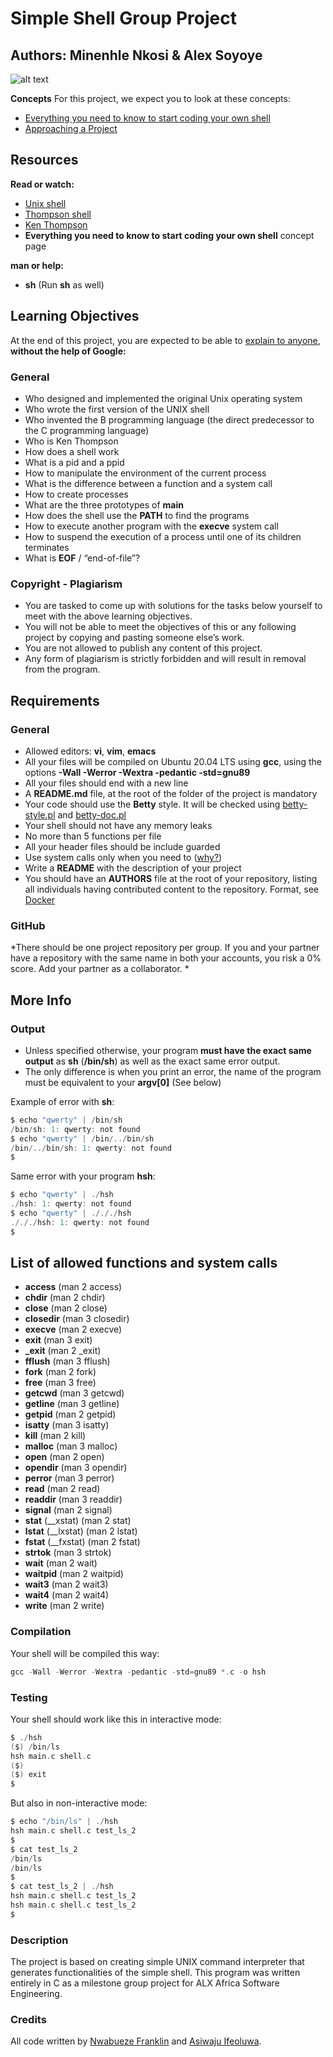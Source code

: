 
# Simple Shell Group Project
## Authors: Minenhle Nkosi & Alex Soyoye

![alt text](https://s3.amazonaws.com/intranet-projects-files/holbertonschool-low_level_programming/235/shell.jpeg)

**Concepts**
For this project, we expect you to look at these concepts:
* [Everything you need to know to start coding your own shell](https://intranet.alxswe.com/concepts/64)
* [Approaching a Project](https://intranet.alxswe.com/concepts/350)

## Resources
**Read or watch:**
* [Unix shell](https://en.wikipedia.org/wiki/Unix_shell)
* [Thompson shell](https://en.wikipedia.org/wiki/Thompson_shell)
* [Ken Thompson](https://en.wikipedia.org/wiki/Ken_Thompson)
* **Everything you need to know to start coding your own shell** concept page

**man or help:**
* **sh** (Run **sh** as well)

## Learning Objectives
At the end of this project, you are expected to be able to [explain to anyone](https://fs.blog/feynman-learning-technique/), **without the help of Google:**

### General
* Who designed and implemented the original Unix operating system
* Who wrote the first version of the UNIX shell
* Who invented the B programming language (the direct predecessor to the C programming language)
* Who is Ken Thompson
* How does a shell work
* What is a pid and a ppid
* How to manipulate the environment of the current process
* What is the difference between a function and a system call
* How to create processes
* What are the three prototypes of **main**
* How does the shell use the **PATH** to find the programs
* How to execute another program with the **execve** system call
* How to suspend the execution of a process until one of its children terminates
* What is **EOF** / “end-of-file”?

### Copyright - Plagiarism
* You are tasked to come up with solutions for the tasks below yourself to meet with the above learning objectives.
* You will not be able to meet the objectives of this or any following project by copying and pasting someone else’s work.
* You are not allowed to publish any content of this project.
* Any form of plagiarism is strictly forbidden and will result in removal from the program.

## Requirements
### General
* Allowed editors: **vi**, **vim**, **emacs**
* All your files will be compiled on Ubuntu 20.04 LTS using **gcc**, using the options **-Wall -Werror -Wextra -pedantic -std=gnu89**
* All your files should end with a new line
* A **README.md** file, at the root of the folder of the project is mandatory
* Your code should use the **Betty** style. It will be checked using [betty-style.pl](https://github.com/holbertonschool/Betty/blob/master/betty-style.pl) and [betty-doc.pl](https://github.com/holbertonschool/Betty/blob/master/betty-doc.pl)
* Your shell should not have any memory leaks
* No more than 5 functions per file
* All your header files should be include guarded
* Use system calls only when you need to ([why?](https://www.quora.com/Why-are-system-calls-expensive-in-operating-systems))
* Write a **README** with the description of your project
* You should have an **AUTHORS** file at the root of your repository, listing all individuals having contributed content to the repository. Format, see [Docker](https://github.com/moby/moby/blob/master/AUTHORS)

### GitHub
*There should be one project repository per group. If you and your partner have a repository with the same name in both your accounts, you risk a 0% score. Add your partner as a collaborator. *

## More Info
### Output
* Unless specified otherwise, your program **must have the exact same output** as **sh** (**/bin/sh**) as well as the exact same error output.
* The only difference is when you print an error, the name of the program must be equivalent to your **argv[0]** (See below)

Example of error with **sh**:

```c
$ echo "qwerty" | /bin/sh
/bin/sh: 1: qwerty: not found
$ echo "qwerty" | /bin/../bin/sh
/bin/../bin/sh: 1: qwerty: not found
$
```

Same error with your program **hsh**:

```c
$ echo "qwerty" | ./hsh
./hsh: 1: qwerty: not found
$ echo "qwerty" | ./././hsh
./././hsh: 1: qwerty: not found
$
```

## List of allowed functions and system calls
* **access** (man 2 access)
* **chdir** (man 2 chdir)
* **close** (man 2 close)
* **closedir** (man 3 closedir)
* **execve** (man 2 execve)
* **exit** (man 3 exit)
* **_exit** (man 2 _exit)
* **fflush** (man 3 fflush)
* **fork** (man 2 fork)
* **free** (man 3 free)
* **getcwd** (man 3 getcwd)
* **getline** (man 3 getline)
* **getpid** (man 2 getpid)
* **isatty** (man 3 isatty)
* **kill** (man 2 kill)
* **malloc** (man 3 malloc)
* **open** (man 2 open)
* **opendir** (man 3 opendir)
* **perror** (man 3 perror)
* **read** (man 2 read)
* **readdir** (man 3 readdir)
* **signal** (man 2 signal)
* **stat** (__xstat) (man 2 stat)
* **lstat** (__lxstat) (man 2 lstat)
* **fstat** (__fxstat) (man 2 fstat)
* **strtok** (man 3 strtok)
* **wait** (man 2 wait)
* **waitpid** (man 2 waitpid)
* **wait3** (man 2 wait3)
* **wait4** (man 2 wait4)
* **write** (man 2 write)

### Compilation
Your shell will be compiled this way:

```c
gcc -Wall -Werror -Wextra -pedantic -std=gnu89 *.c -o hsh
```

### Testing
Your shell should work like this in interactive mode:

```c
$ ./hsh
($) /bin/ls
hsh main.c shell.c
($)
($) exit
$
```

But also in non-interactive mode:

```c
$ echo "/bin/ls" | ./hsh
hsh main.c shell.c test_ls_2
$
$ cat test_ls_2
/bin/ls
/bin/ls
$
$ cat test_ls_2 | ./hsh
hsh main.c shell.c test_ls_2
hsh main.c shell.c test_ls_2
$
```

### Description

The project is based on creating simple UNIX command interpreter that generates functionalities of the simple shell. This program was written entirely in C as a milestone group project for ALX Africa Software Engineering.


### Credits

All code written by [Nwabueze Franklin](https://github.com/NwabuezeFranklin) and [Asiwaju Ifeoluwa](https://github.com/Asiwajuife).
